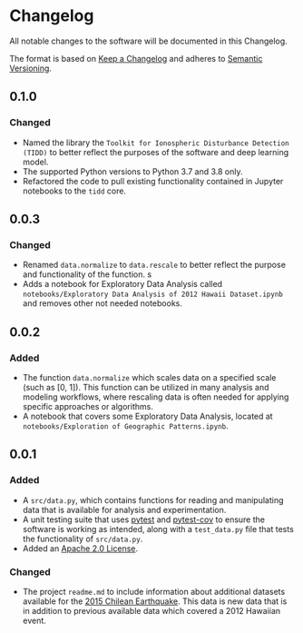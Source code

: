 # Changelog
All notable changes to the software will be documented in this Changelog.

The format is based on [Keep a Changelog](http://keepachangelog.com/en/1.0.0/) 
and adheres to [Semantic Versioning](http://semver.org/spec/v2.0.0.html). 

## 0.1.0
### Changed
- Named the library the `Toolkit for Ionospheric Disturbance Detection (TIDD)` to better 
reflect the purposes of the software and deep learning model.
- The supported Python versions to Python 3.7 and 3.8 only.
- Refactored the code to pull existing functionality contained in Jupyter notebooks to 
the `tidd` core. 

## 0.0.3
### Changed
- Renamed `data.normalize` to `data.rescale` to better reflect the 
purpose and functionality of the function. s
- Adds a notebook for Exploratory Data Analysis called 
`notebooks/Exploratory Data Analysis of 2012 Hawaii Dataset.ipynb` and 
removes other not needed notebooks. 

## 0.0.2 
### Added 
- The function `data.normalize` which scales data on a specified scale 
(such as [0, 1]). This function can be utilized in many analysis and 
modeling workflows, where rescaling data is often needed for applying 
specific approaches or algorithms. 
- A notebook that covers some Exploratory Data Analysis, located at 
`notebooks/Exploration of Geographic Patterns.ipynb`.  

## 0.0.1
### Added

- A `src/data.py`, which contains functions for reading and manipulating 
data that is available for analysis and experimentation. 
- A unit testing suite that uses [pytest](https://docs.pytest.org/en/latest/) 
and [pytest-cov](https://pypi.org/project/pytest-cov/) to 
ensure the software is working as intended, along with a `test_data.py` 
file that tests the functionality of `src/data.py`. 
- Added an [Apache 2.0 License](https://www.apache.org/licenses/LICENSE-2.0).

### Changed 
- The project `readme.md` to include information about additional datasets 
available for the [2015 Chilean Earthquake](https://earthquake.usgs.gov/earthquakes/eventpage/us20003k7a/executive). 
This data is new data that is in addition to previous available data 
which covered a 2012 Hawaiian event. 